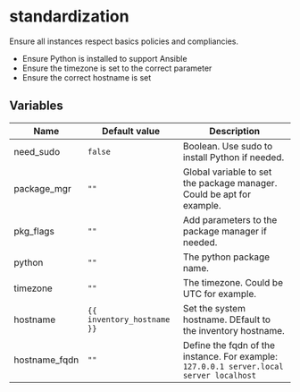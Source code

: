 
# standardization

Ensure all instances respect basics policies and compliancies.

- Ensure Python is installed to support Ansible
- Ensure the timezone is set to the correct parameter
- Ensure the correct hostname is set

## Variables

Name | Default value | Description
-- | -- | --
need_sudo | `false` | Boolean. Use sudo to install Python if needed.
package_mgr | `""` | Global variable to set the package manager. Could be apt for example.
pkg_flags | `""` | Add parameters to the package manager if needed.
python | `""` | The python package name.
timezone | `""` | The timezone. Could be UTC for example.
hostname | `{{ inventory_hostname }}` | Set the system hostname. DEfault to the inventory hostname.
hostname_fqdn | `""` | Define the fqdn of the instance. For example: `127.0.0.1 server.local server localhost`
